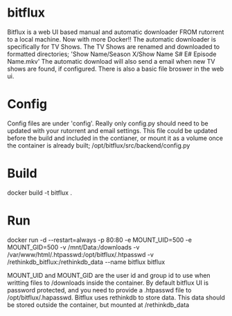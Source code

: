 # bitflux
Bitflux is a web UI based manual and automatic downloader FROM rutorrent to a local machine. Now with more Docker!!
The automatic downloader is specifically for TV Shows. The TV Shows are renamed and downloaded to formatted directories; 'Show Name/Season X/Show Name S# E# Episode Name.mkv'
The automatic download will also send a email when new TV shows are found, if configured.
There is also a basic file broswer in the web ui.

# Config
Config files are under 'config'. Really only config.py should need to be updated with your rutorrent and email settings.
This file could be updated before the build and included in the contianer, or mount it as a volume once the container is already built; /opt/bitflux/src/backend/config.py

# Build
docker build -t bitflux .

# Run
docker run -d --restart=always -p 80:80 -e MOUNT_UID=500 -e MOUNT_GID=500 -v /mnt/Data:/downloads -v /var/www/html/.htpasswd:/opt/bitflux/.htpasswd -v /rethinkdb_bitflux:/rethinkdb_data --name bitflux bitflux

MOUNT_UID and MOUNT_GID are the user id and group id to use when writting files to /downloads inside the container.
By default bitflux UI is password protected, and you need to provide a .htpasswd file to /opt/bitflux/.hapasswd.
Bitflux uses rethinkdb to store data. This data should be stored outside the container, but mounted at /rethinkdb_data
